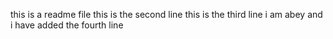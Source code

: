 this is a readme file
this is the second line
this is the third line
i am abey and i have added the fourth line